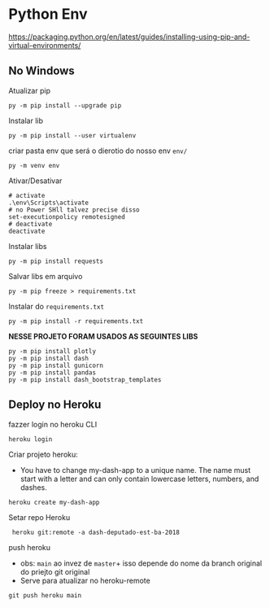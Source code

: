 # Python Env

https://packaging.python.org/en/latest/guides/installing-using-pip-and-virtual-environments/

## No Windows

Atualizar pip

```
py -m pip install --upgrade pip
```

Instalar lib

```
py -m pip install --user virtualenv
```

criar pasta env que será o dierotio do nosso env `env/`

```
py -m venv env
```

Ativar/Desativar

```
# activate
.\env\Scripts\activate
# no Power SHll talvez precise disso
set-executionpolicy remotesigned
# deactivate
deactivate
```

Instalar libs

```
py -m pip install requests
```

Salvar libs em arquivo

```
py -m pip freeze > requirements.txt
```

Instalar do `requirements.txt`

```
py -m pip install -r requirements.txt
```

**NESSE PROJETO FORAM USADOS AS SEGUINTES LIBS**

```
py -m pip install plotly
py -m pip install dash
py -m pip install gunicorn
py -m pip install pandas
py -m pip install dash_bootstrap_templates
```

## Deploy no Heroku

fazzer login no heroku CLI

```
heroku login
```

Criar projeto heroku:

+  You have to change my-dash-app to a unique name. The name must start with a letter and can only contain lowercase letters, numbers, and dashes.

```
heroku create my-dash-app
```

Setar repo Heroku

```
 heroku git:remote -a dash-deputado-est-ba-2018
```

push heroku 

+ obs: `main` ao invez de `master`+ isso depende do nome da branch original do priejto git original
+ Serve para atualizar no heroku-remote

```
git push heroku main
```

